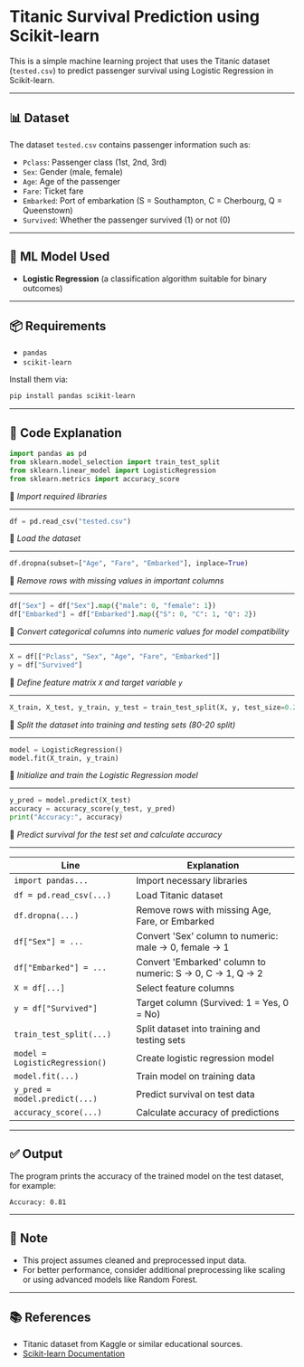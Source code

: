 
# Titanic Survival Prediction using Scikit-learn

This is a simple machine learning project that uses the Titanic dataset (`tested.csv`) to predict passenger survival using Logistic Regression in Scikit-learn.

---

## 📊 Dataset

The dataset `tested.csv` contains passenger information such as:

- `Pclass`: Passenger class (1st, 2nd, 3rd)
- `Sex`: Gender (male, female)
- `Age`: Age of the passenger
- `Fare`: Ticket fare
- `Embarked`: Port of embarkation (S = Southampton, C = Cherbourg, Q = Queenstown)
- `Survived`: Whether the passenger survived (1) or not (0)

---

## 🧠 ML Model Used

- **Logistic Regression** (a classification algorithm suitable for binary outcomes)

---

## 📦 Requirements

- `pandas`
- `scikit-learn`

Install them via:

```bash
pip install pandas scikit-learn
````

---

## 🧾 Code Explanation

```python
import pandas as pd
from sklearn.model_selection import train_test_split
from sklearn.linear_model import LogisticRegression
from sklearn.metrics import accuracy_score
```

📌 *Import required libraries*

---

```python
df = pd.read_csv("tested.csv")
```

📌 *Load the dataset*

---

```python
df.dropna(subset=["Age", "Fare", "Embarked"], inplace=True)
```

📌 *Remove rows with missing values in important columns*

---

```python
df["Sex"] = df["Sex"].map({"male": 0, "female": 1})
df["Embarked"] = df["Embarked"].map({"S": 0, "C": 1, "Q": 2})
```

📌 *Convert categorical columns into numeric values for model compatibility*

---

```python
X = df[["Pclass", "Sex", "Age", "Fare", "Embarked"]]
y = df["Survived"]
```

📌 *Define feature matrix `X` and target variable `y`*

---

```python
X_train, X_test, y_train, y_test = train_test_split(X, y, test_size=0.2, random_state=42)
```

📌 *Split the dataset into training and testing sets (80-20 split)*

---

```python
model = LogisticRegression()
model.fit(X_train, y_train)
```

📌 *Initialize and train the Logistic Regression model*

---

```python
y_pred = model.predict(X_test)
accuracy = accuracy_score(y_test, y_pred)
print("Accuracy:", accuracy)
```

📌 *Predict survival for the test set and calculate accuracy*

---


| Line                           | Explanation                                               |
| ------------------------------ | --------------------------------------------------------- |
| `import pandas...`             | Import necessary libraries                                |
| `df = pd.read_csv(...)`        | Load Titanic dataset                                      |
| `df.dropna(...)`               | Remove rows with missing Age, Fare, or Embarked           |
| `df["Sex"] = ...`              | Convert 'Sex' column to numeric: male → 0, female → 1     |
| `df["Embarked"] = ...`         | Convert 'Embarked' column to numeric: S → 0, C → 1, Q → 2 |
| `X = df[...]`                  | Select feature columns                                    |
| `y = df["Survived"]`           | Target column (Survived: 1 = Yes, 0 = No)                 |
| `train_test_split(...)`        | Split dataset into training and testing sets              |
| `model = LogisticRegression()` | Create logistic regression model                          |
| `model.fit(...)`               | Train model on training data                              |
| `y_pred = model.predict(...)`  | Predict survival on test data                             |
| `accuracy_score(...)`          | Calculate accuracy of predictions                         |

---

## ✅ Output

The program prints the accuracy of the trained model on the test dataset, for example:

```
Accuracy: 0.81
```

---

## 📌 Note

* This project assumes cleaned and preprocessed input data.
* For better performance, consider additional preprocessing like scaling or using advanced models like Random Forest.

---

## 📚 References

* Titanic dataset from Kaggle or similar educational sources.
* [Scikit-learn Documentation](https://scikit-learn.org/stable/documentation.html)


